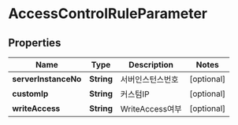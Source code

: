 
# AccessControlRuleParameter

## Properties
Name | Type | Description | Notes
------------ | ------------- | ------------- | -------------
**serverInstanceNo** | **String** | 서버인스턴스번호 |  [optional]
**customIp** | **String** | 커스텀IP |  [optional]
**writeAccess** | **String** | WriteAccess여부 |  [optional]



